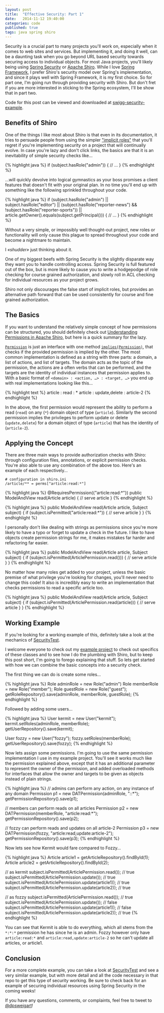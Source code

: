 ```yaml
---
layout: post
title:  "Effective Security: Part 1"
date:   2014-11-12 19:40:00
categories: code
published: true
tags: java spring shiro
---
```


Security is a crucial part to many projects you'll work on, especially when it comes to web sites and services. But implementing it, and doing it well, can be a daunting task when you go beyond URL based security towards securing access to individual objects. For most Java projects, you'll likely being using [Spring Security][spring-security] or [Apache Shiro][apache-shiro]. While I love [Spring Framework][spring-framework], I prefer Shiro's security model over Spring's implementation, and since it plays well with Spring Framework, it is my first choice. So for part one, I'm going run through providing security with Shiro. But don't fret if you are more interested in sticking to the Spring ecosystem, I'll be show that in part two.

Code for this post can be viewed and downloaded at [swigg-security-example][swigg-security-example].

## Benefits of Shiro

One of the things I like most about Shiro is that even in its documentation, it tries to persuade people from using the simpler ["implicit roles"][implicit-roles] that you'll regret if you're implementing security on a project that will continually evolve. In case you're lazy and don't click links, the basics are that it is an inevitability of simple security checks like…

{% highlight java %}
if (subject.hasRole("admin")) {
    // ...
}
{% endhighlight %}

…will quickly devolve into logical gymnastics as your boss promises a client features that doesn't fit with your original plan. In no time you'll end up with something like the following sprinkled throughout your code.

{% highlight java %}
if (subject.hasRole("admin") || subject.hasRole("editor")
    || (subject.hasRole("reporter-news") && !subject.hasRole("reporter-sports"))
    || article.getOwner().equals(subject.getPrincipal())) {
    // ...
}
{% endhighlight %}

Without a very simple, or impossibly well thought-out project, new roles or functionality will only cause this plague to spread throughout your code and become a nightmare to maintain.

I _&laquo;shudder&raquo;_ just thinking about it.

One of my biggest beefs with Spring Security is the slightly disparate way they want you to handle controlling access. Spring Security is full featured out of the box, but is more likely to cause you to write a hodgepodge of role checking for course grained authorization, and slowly roll in ACL checking for individual resources as your project grows.

Shiro not only discourages the false start of implicit roles, but provides an alternative path forward that can be used consistently for course and fine grained authorization.

## The Basics

If you want to understand the relatively simple concept of how permissions can be structured, you should definitely check out [Understanding Permissions in Apache Shiro][understanding-permissions-in-shiro], but here is a quick summary for the lazy.

[`Permission`][shiro-permission] is just an interface with one method [`implies(Permission)`][shiro-permission-implies], that checks if the provided permission is implied by the other. The most common implementation is defined as a string with three parts: a domain, a list of actions, and list of targets. The domain acts as the topic of the permission, the actions are a often verbs that can be performed, and the targets are the identity of individual instances that permission applies to. With a basic format of `<domain> : <action, …> : <target, …>` you end up with real implementations looking like this…

{% highlight text %}
article : read : *
article : update,delete : article-2
{% endhighlight %}

In the above, the first permission would represent the ability to perform a read (`read`) on any (`*`) domain object of type (`article`). Similarly the second permission implies the privileges to perform update or delete (`update,delete`) for a domain object of type (`article`) that has the identity of (`article-2`).

## Applying the Concept

There are three main ways to provide authorization checks with Shiro: through configuration files, annotations, or explicit permission checks. You're also able to use any combination of the above too. Here's an example of each respectively…

    # configuration in shiro.ini
    /article/** = perms["article:read:*"]

{% highlight java %}
@RequiresPermission({"article:read:*"})
public ModelAndView read(Article article) {
    // serve article
}
{% endhighlight %}

{% highlight java %}
public ModelAndView read(Article article, Subject subject) {
    if (subject.isPermitted("article:read:*")) {
        // serve article
    }
}
{% endhighlight %}

I personally don't like dealing with strings as permissions since you're more likely to have a typo or forget to update a check in the future. I like to have objects create permission strings for me, it makes mistakes far harder and refactoring far easier.

{% highlight java %}
public ModelAndView read(Article article, Subject subject) {
    if (subject.isPermitted(ArticlePermission.read())) {
        // serve article
    }
}
{% endhighlight %}

No matter how many roles get added to your project, unless the basic premise of what privilege you're looking for changes, you'll never need to change this code! It also is incredibly easy to write an implementation that checks permissions to read a specific article too.

{% highlight java %}
public ModelAndView read(Article article, Subject subject) {
    if (subject.isPermitted(ArticlePermission.read(article))) {
        // serve article
    }
}
{% endhighlight %}

## Working Example

If you're looking for a working example of this, definitely take a look at the mechanics of [SecurityTest][security-test].

I welcome everyone to check out my [example project][swigg-security-example] to check out specifics of these classes and to see how I do the plumbing with Shiro, but to keep this post short, I'm going to forego explaining that stuff. So lets get started with how we can combine the basic concepts into a security check.

The first thing we can do is create some roles…

{% highlight java %}
Role adminRole = new Role("admin")
Role memberRole = new Role("member");
Role guestRole = new Role("guest");
getRoleRepository().save(adminRole, memberRole, guestRole);
{% endhighlight %}

Followed by adding some users…

{% highlight java %}
User kermit = new User("kermit");
kermit.setRoles(adminRole, memberRole);
getUserRepository().save(kermit);

User fozzy = new User("fozzy");
fozzy.setRoles(memberRole);
getUserRepository().save(fozzy);
{% endhighlight %}

Now lets assign some permissions. I'm going to use the same permission implementation I use in my example project. You'll see it works much like the permission explained above, except that it has an additional parameter to represent the owner of the permission, and added overloaded methods for interfaces that allow the owner and targets to be given as objects instead of plain strings.

{% highlight java %}
// admins can perform any action, on any instance of any domain
Permission p1 = new DATPermission(adminRole, "*:*:*");
getPermissionRepository().save(p1);

// members can perform reads on all articles
Permission p2 = new DATPermission(memberRole, "article:read:*");
getPermissionRepository().save(p2);

// fozzy can perform reads and updates on all article-2
Permission p3 = new DATPermission(fozzy, "article:read,update:article-2");
getPermissionRepository().save(p3);
{% endhighlight %}

Now lets see how Kermit would fare compared to Fozzy…

{% highlight java %}
Article article1 = getArticleRepository().findById(1);
Article article2 = getArticleRepository().findById(2);

// as kermit
subject.isPermitted(ArticlePermission.read());   // true
subject.isPermitted(ArticlePermission.update()); // true
subject.isPermitted(ArticlePermission.update(article1)); // true
subject.isPermitted(ArticlePermission.update(article2)); // true

// as fozzy
subject.isPermitted(ArticlePermission.read());   // true
subject.isPermitted(ArticlePermission.update()); // false
subject.isPermitted(ArticlePermission.update(article1)); // false
subject.isPermitted(ArticlePermission.update(article2)); // true
{% endhighlight %}

You can see that Kermit is able to do everything, which all stems from the `*:*:*` permission he has since he is an admin. Fozzy however only have `article:read:*` and `article:read,update:article-2` so he can't update all articles, or article1.

## Conclusion

For a more complete example, you can take a look at [SecurityTest][security-test] and see a very similar example, but with more detail and all the code necessary in that repo to get this type of security working. Be sure to check back for an example of securing individual resources using Spring Security in the coming weeks!

If you have any questions, comments, or complaints, feel free to tweet to [@dpsweigart](https://twitter.com/dpsweigart)!



[spring-security]: http://projects.spring.io/spring-security/
[apache-shiro]: http://shiro.apache.org
[spring-framework]: http://projects.spring.io/spring-framework/
[swigg-security-example]: https://github.com/dustins/swigg-security-example
[implicit-roles]: http://shiro.apache.org/authorization.html#Authorization-Roles
[understanding-permissions-in-shiro]: http://shiro.apache.org/permissions.html
[shiro-permission]: https://shiro.apache.org/static/current/apidocs/org/apache/shiro/authz/Permission.html
[shiro-permission-implies]: https://shiro.apache.org/static/current/apidocs/org/apache/shiro/authz/Permission.html#implies(org.apache.shiro.authz.Permission)
[security-test]: https://github.com/dustins/swigg-security-example/blob/master/src/test/java/net/swigg/security/example/SecurityTest.java
